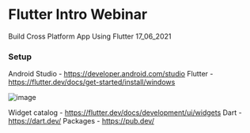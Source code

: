 # Flutter Intro Webinar
 Build Cross Platform App Using Flutter 17_06_2021


### Setup 
Android Studio - https://developer.android.com/studio
Flutter - https://flutter.dev/docs/get-started/install/windows


![image](https://user-images.githubusercontent.com/33630797/122389436-8f373e00-cf8e-11eb-9284-9e49d263239e.png)


Widget catalog - https://flutter.dev/docs/development/ui/widgets
Dart - https://dart.dev/
Packages - https://pub.dev/
